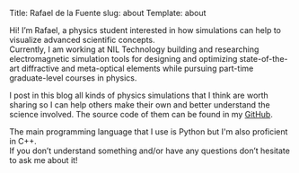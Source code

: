 Title: Rafael de la Fuente
slug: about
Template: about

Hi! I’m Rafael, a physics student interested in how simulations can help to visualize advanced scientific concepts.<br/>
Currently, I am working at NIL Technology building and researching electromagnetic simulation tools for designing and optimizing state-of-the-art diffractive and meta-optical elements while pursuing part-time graduate-level courses in physics.

I post in this blog all kinds of physics simulations that I think are worth sharing so I can help others make their own and better understand the science involved. The source code of them can be found in my [GitHub](https://github.com/rafael-fuente).<br/>

The main programming language that I use is Python but I'm also proficient in C++.<br/>
If you don’t understand something and/or have any questions don’t hesitate to ask me about it!

